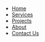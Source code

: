 <!-- pagetitle:Site Navigation -->
<!-- pagelayout:page -->
<!-- pagedate: -->
<!-- pageimage: -->
<!-- pageexcerpt:This page is the Navigation for the site. -->
<!-- pagekeywords:navigation,stellarnav -->
<!-- pageauthor: -->
<!-- pagetype:website -->
<ul>
  <li><a href=""><i class="fa fa-home" aria-hidden="true"></i> Home</a></li>
  <li><a href="services"><i class="fa fa-wrench" aria-hidden="true"></i> Services</a></li>
  <li><a href="#0"><i class="fa fa-bar-chart" aria-hidden="true"></i> Projects</a></li>
  <li><a href="#0"><i class="fa fa-question-circle" aria-hidden="true"></i> About</a></li>
  <li><a href="#contact"><i class="fa fa-envelope" aria-hidden="true"></i> Contact Us</a></li>
</ul>
